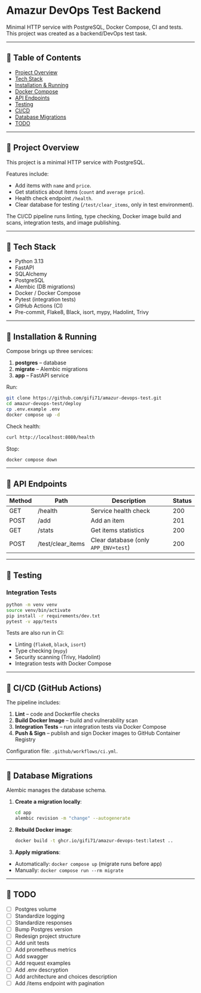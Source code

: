 # Amazur DevOps Test Backend

Minimal HTTP service with PostgreSQL, Docker Compose, CI and tests.  
This project was created as a backend/DevOps test task.

---

## 🔹 Table of Contents

- [Project Overview](#project-overview)
- [Tech Stack](#tech-stack)
- [Installation & Running](#installation--running)
- [Docker Compose](#docker-compose)
- [API Endpoints](#api-endpoints)
- [Testing](#testing)
- [CI/CD](#cicd)
- [Database Migrations](#database-migrations)
- [TODO](#todo)

---

## 🔹 Project Overview

This project is a minimal HTTP service with PostgreSQL.  

Features include:

- Add items with `name` and `price`.
- Get statistics about items (`count` and `average price`).
- Health check endpoint `/health`.
- Clear database for testing (`/test/clear_items`, only in test environment).

The CI/CD pipeline runs linting, type checking, Docker image build and scans, integration tests, and image publishing.

---

## 🔹 Tech Stack

- Python 3.13
- FastAPI
- SQLAlchemy
- PostgreSQL
- Alembic (DB migrations)
- Docker / Docker Compose
- Pytest (integration tests)
- GitHub Actions (CI)
- Pre-commit, Flake8, Black, isort, mypy, Hadolint, Trivy

---

## 🔹 Installation & Running

Compose brings up three services:

1. **postgres** – database
2. **migrate** – Alembic migrations
3. **app** – FastAPI service

Run:

```bash
git clone https://github.com/gifi71/amazur-devops-test.git
cd amazur-devops-test/deploy
cp .env.example .env
docker compose up -d
```

Check health:

```bash
curl http://localhost:8080/health
```

Stop:

```bash
docker compose down
```

---

## 🔹 API Endpoints

| Method | Path               | Description                          | Status |
| ------ | ------------------ | ------------------------------------ | ------ |
| GET    | /health            | Service health check                 | 200    |
| POST   | /add               | Add an item                          | 201    |
| GET    | /stats             | Get items statistics                 | 200    |
| POST   | /test/clear_items  | Clear database (only `APP_ENV=test`) | 200    |

---

## 🔹 Testing

### Integration Tests

```bash
python -m venv venv
source venv/bin/activate
pip install -r requirements/dev.txt
pytest -v app/tests
```

Tests are also run in CI:

- Linting (`flake8`, `black`, `isort`)
- Type checking (`mypy`)
- Security scanning (Trivy, Hadolint)
- Integration tests with Docker Compose

---

## 🔹 CI/CD (GitHub Actions)

The pipeline includes:

1. **Lint** – code and Dockerfile checks
2. **Build Docker Image** – build and vulnerability scan
3. **Integration Tests** – run integration tests via Docker Compose
4. **Push & Sign** – publish and sign Docker images to GitHub Container Registry

Configuration file: `.github/workflows/ci.yml`.

---

## 🔹 Database Migrations

Alembic manages the database schema.  

1. **Create a migration locally**:

    ```bash
    cd app
    alembic revision -m "change" --autogenerate
    ````

2. **Rebuild Docker image**:

    ```bash
    docker build -t ghcr.io/gifi71/amazur-devops-test:latest ..
    ```

3. **Apply migrations**:

- Automatically: `docker compose up` (migrate runs before app)
- Manually: `docker compose run --rm migrate`

---

## 🔹 TODO

- [ ] Postgres volume
- [ ] Standardize logging
- [ ] Standardize responses
- [ ] Bump Postgres version
- [ ] Redesign project structure
- [ ] Add unit tests
- [ ] Add prometheus metrics
- [ ] Add swagger
- [ ] Add request examples
- [ ] Add .env descryption
- [ ] Add architecture and choices description
- [ ] Add /items endpoint with pagination
